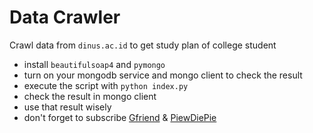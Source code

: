# Data Crawler

Crawl data from `dinus.ac.id` to get study plan of college student

- install `beautifulsoap4` and `pymongo`
- turn on your mongodb service and mongo client to check the result
- execute the script with `python index.py`
- check the result in mongo client
- use that result wisely
- don't forget to subscribe [Gfriend](https://www.youtube.com/user/gfrdofficial) & [PiewDiePie](https://www.youtube.com/user/PewDiePie)
